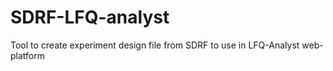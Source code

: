 # SDRF-LFQ-analyst
Tool to create experiment design file from SDRF to use in LFQ-Analyst web-platform

